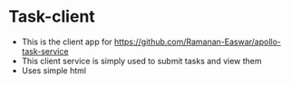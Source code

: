 # Task-client
- This is the client app for https://github.com/Ramanan-Easwar/apollo-task-service
- This client service is simply used to submit tasks and view them
- Uses simple html 
